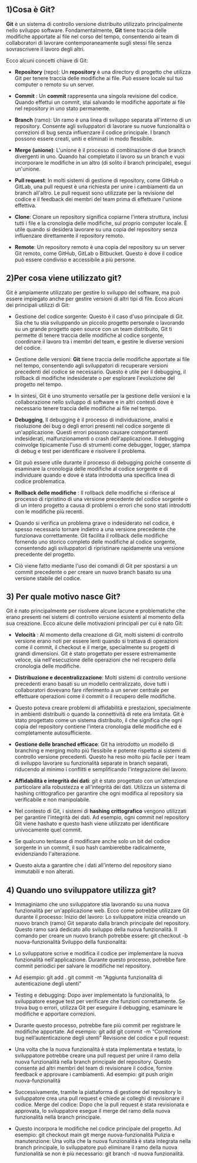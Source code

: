## 1)Cosa è Git?

**Git** è un sistema di controllo versione distribuito utilizzato principalmente nello sviluppo software. Fondamentalmente, **Git** tiene traccia delle modifiche apportate ai file nel corso del tempo, consentendo ai team di collaboratori di lavorare contemporaneamente sugli stessi file senza sovrascrivere il lavoro degli altri.

Ecco alcuni concetti chiave di Git:

- **Repository** (repo): Un **repository** è una directory di progetto che utilizza Git per tenere traccia delle modifiche ai file. Può essere locale sul tuo computer o remoto su un server.

- **Commit** : Un **commit** rappresenta una singola revisione del codice. Quando effettui un commit, stai salvando le modifiche apportate ai file nel repository in uno stato permanente.

- **Branch** (ramo): Un ramo è una linea di sviluppo separata all'interno di un repository. Consente agli sviluppatori di lavorare su nuove funzionalità o correzioni di bug senza influenzare il codice principale. I branch possono essere creati, uniti e eliminati in modo flessibile.

- **Merge (unione)**: L'unione è il processo di combinazione di due branch divergenti in uno. Quando hai completato il lavoro su un branch e vuoi incorporare le modifiche in un altro (di solito il branch principale), esegui un'unione.

- **Pull request**: In molti sistemi di gestione di repository, come GitHub o GitLab, una pull request è una richiesta per unire i cambiamenti da un branch all'altro. Le pull request sono utilizzate per la revisione del codice e il feedback dei membri del team prima di effettuare l'unione effettiva.

- **Clone**: Clonare un repository significa copiarne l'intera struttura, inclusi tutti i file e la cronologia delle modifiche, sul proprio computer locale. È utile quando si desidera lavorare su una copia del repository senza influenzare direttamente il repository remoto.

- **Remote**: Un repository remoto è una copia del repository su un server Git remoto, come GitHub, GitLab o Bitbucket. Questo è dove il codice può essere condiviso e accessibile a più persone.

## 2)Per cosa viene utilizzato git?

Git è ampiamente utilizzato per gestire lo sviluppo del software, ma può essere impiegato anche per gestire versioni di altri tipi di file. Ecco alcuni dei principali utilizzi di Git:

- Gestione del codice sorgente: Questo è il caso d'uso principale di Git. Sia che tu stia sviluppando un piccolo progetto personale o lavorando su un grande progetto open source con un team distribuito, Git ti permette di tenere traccia delle modifiche al codice sorgente, coordinare il lavoro tra i membri del team, e gestire le diverse versioni del codice.

- Gestione delle versioni: **Git** tiene traccia delle modifiche apportate ai file nel tempo, consentendo agli sviluppatori di recuperare versioni precedenti del codice se necessario. Questo è utile per il debugging, il rollback di modifiche indesiderate o per esplorare l'evoluzione del progetto nel tempo.
- In sintesi, Git è uno strumento versatile per la gestione delle versioni e la collaborazione nello sviluppo di software e in altri contesti dove è necessario tenere traccia delle modifiche ai file nel tempo.
- **Debugging**, Il debugging è il processo di individuazione, analisi e risoluzione dei bug o degli errori presenti nel codice sorgente di un'applicazione. Questi errori possono causare comportamenti indesiderati, malfunzionamenti o crash dell'applicazione. Il debugging coinvolge tipicamente l'uso di strumenti come debugger, logger, stampa di debug e test per identificare e risolvere il problema.

- Git può essere utile durante il processo di debugging poiché consente di esaminare la cronologia delle modifiche al codice sorgente e di individuare quando e dove è stata introdotta una specifica linea di codice problematica.

- **Rollback delle modifiche** : Il rollback delle modifiche si riferisce al processo di ripristino di una versione precedente del codice sorgente o di un intero progetto a causa di problemi o errori che sono stati introdotti con le modifiche più recenti.

- Quando si verifica un problema grave o indesiderato nel codice, è spesso necessario tornare indietro a una versione precedente che funzionava correttamente. Git facilita il rollback delle modifiche fornendo uno storico completo delle modifiche al codice sorgente, consentendo agli sviluppatori di ripristinare rapidamente una versione precedente del progetto.

- Ciò viene fatto mediante l'uso dei comandi di Git per spostarsi a un commit precedente o per creare un nuovo branch basato su una versione stabile del codice.

## 3) Per quale motivo nasce Git?

Git è nato principalmente per risolvere alcune lacune e problematiche che erano presenti nei sistemi di controllo versione esistenti al momento della sua creazione. Ecco alcune delle motivazioni principali per cui è nato Git:

- **Velocità** : Al momento della creazione di Git, molti sistemi di controllo versione erano noti per essere lenti quando si trattava di operazioni come il commit, il checkout e il merge, specialmente su progetti di grandi dimensioni. Git è stato progettato per essere estremamente veloce, sia nell'esecuzione delle operazioni che nel recupero della cronologia delle modifiche.

- **Distribuzione e decentralizzazione**: Molti sistemi di controllo versione precedenti erano basati su un modello centralizzato, dove tutti i collaboratori dovevano fare riferimento a un server centrale per effettuare operazioni come il commit o il recupero delle modifiche.

- Questo poteva creare problemi di affidabilità e prestazioni, specialmente in ambienti distribuiti o quando la connettività di rete era limitata. Git è stato progettato come un sistema distribuito, il che significa che ogni copia del repository contiene l'intera cronologia delle modifiche ed è completamente autosufficiente.

- **Gestione delle branched efficace**: Git ha introdotto un modello di branching e merging molto più flessibile e potente rispetto ai sistemi di controllo versione precedenti. Questo ha reso molto più facile per i team di sviluppo lavorare su funzionalità separate in branch separati, riducendo al minimo i conflitti e semplificando l'integrazione del lavoro.

- **Affidabilità e integrità dei dati**: git è stato progettato con un'attenzione particolare alla robustezza e all'integrità dei dati. Utilizza un sistema di hashing crittografico per garantire che ogni modifica al repository sia verificabile e non manipolabile.

- Nel contesto di Git, i sistemi di **hashing crittografico** vengono utilizzati per garantire l'integrità dei dati. Ad esempio, ogni commit nel repository Git viene hashato e questo hash viene utilizzato per identificare univocamente quel commit.
- Se qualcuno tentasse di modificare anche solo un bit del codice sorgente in un commit, il suo hash cambierebbe radicalmente, evidenziando l'alterazione.

- Questo aiuta a garantire che i dati all'interno del repository siano immutabili e non alterati.

## 4) Quando uno sviluppatore utilizza git?

- Immaginiamo che uno sviluppatore stia lavorando su una nuova funzionalità per un'applicazione web. Ecco come potrebbe utilizzare Git durante il processo: Inizio del lavoro: Lo sviluppatore inizia creando un nuovo branch (ramo) Git separato dalla branch principale del repository. Questo ramo sarà dedicato allo sviluppo della nuova funzionalità. Il comando per creare un nuovo branch potrebbe essere: git checkout -b nuova-funzionalità Sviluppo della funzionalità:

- Lo sviluppatore scrive e modifica il codice per implementare la nuova funzionalità nell'applicazione. Durante questo processo, potrebbe fare commit periodici per salvare le modifiche nel repository.

- Ad esempio: git add . git commit -m "Aggiunta funzionalità di autenticazione degli utenti"

- Testing e debugging: Dopo aver implementato la funzionalità, lo sviluppatore esegue test per verificare che funzioni correttamente. Se trova bug o errori, utilizza Git per eseguire il debugging, esaminare le modifiche e apportare correzioni.
- Durante questo processo, potrebbe fare più commit per registrare le modifiche apportate. Ad esempio: git add git commit -m “Correzione bug nell’autenticazione degli utenti” Revisione del codice e pull request:
- Una volta che la nuova funzionalità è stata implementata e testata, lo sviluppatore potrebbe creare una pull request per unire il ramo della nuova funzionalità nella branch principale del repository. Questo consente ad altri membri del team di revisionare il codice, fornire feedback e approvare i cambiamenti. Ad esempio: git push origin nuova-funzionalità

- Successivamente, tramite la piattaforma di gestione del repository lo sviluppatore crea una pull request e chiede ai colleghi di revisionare il codice. Merge del codice: Dopo che la pull request è stata revisionata e approvata, lo sviluppatore esegue il merge del ramo della nuova funzionalità nella branch principale.
- Questo incorpora le modifiche nel codice principale del progetto. Ad esempio: git checkout main git merge nuova-funzionalità Pulizia e manutenzione: Una volta che la nuova funzionalità è stata integrata nella branch principale, lo sviluppatore può eliminare il ramo della nuova funzionalità se non è più necessario: git branch -d nuova funzionalità.
